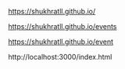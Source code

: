 https://shukhratll.github.io/

https://shukhratll.github.io/events

https://shukhratll.github.io/event

http://localhost:3000/index.html

